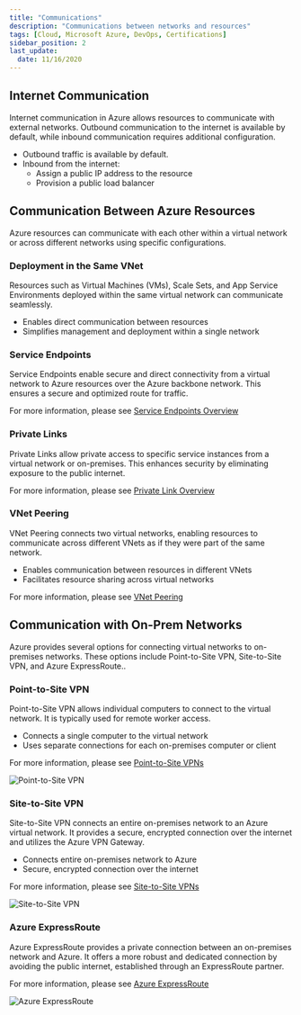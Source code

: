 ```yaml
---
title: "Communications"
description: "Communications between networks and resources"
tags: [Cloud, Microsoft Azure, DevOps, Certifications]
sidebar_position: 2
last_update:
  date: 11/16/2020
---
```



## Internet Communication

Internet communication in Azure allows resources to communicate with external networks. Outbound communication to the internet is available by default, while inbound communication requires additional configuration.

- Outbound traffic is available by default.
- Inbound from the internet:
  - Assign a public IP address to the resource
  - Provision a public load balancer

## Communication Between Azure Resources

Azure resources can communicate with each other within a virtual network or across different networks using specific configurations. 

### Deployment in the Same VNet

Resources such as Virtual Machines (VMs), Scale Sets, and App Service Environments deployed within the same virtual network can communicate seamlessly.

- Enables direct communication between resources
- Simplifies management and deployment within a single network

### Service Endpoints

Service Endpoints enable secure and direct connectivity from a virtual network to Azure resources over the Azure backbone network. This ensures a secure and optimized route for traffic.

For more information, please see [Service Endpoints Overview](https://docs.microsoft.com/en-us/azure/virtual-network/virtual-network-service-endpoints-overview)


### Private Links

Private Links allow private access to specific service instances from a virtual network or on-premises. This enhances security by eliminating exposure to the public internet.

For more information, please see [Private Link Overview](https://docs.microsoft.com/en-us/azure/private-link/private-link-overview)


### VNet Peering

VNet Peering connects two virtual networks, enabling resources to communicate across different VNets as if they were part of the same network.

- Enables communication between resources in different VNets
- Facilitates resource sharing across virtual networks

For more information, please see [VNet Peering](./004-VNet-Peering.md)

## Communication with On-Prem Networks

Azure provides several options for connecting virtual networks to on-premises networks. These options include Point-to-Site VPN, Site-to-Site VPN, and Azure ExpressRoute..

### Point-to-Site VPN

Point-to-Site VPN allows individual computers to connect to the virtual network. It is typically used for remote worker access.

- Connects a single computer to the virtual network
- Uses separate connections for each on-premises computer or client

For more information, please see [Point-to-Site VPNs](./005-VPN-Options.md)


![Point-to-Site VPN](/img/docs/azure-vnet-p2s-vpn-with-border.png)


### Site-to-Site VPN

Site-to-Site VPN connects an entire on-premises network to an Azure virtual network. It provides a secure, encrypted connection over the internet and utilizes the Azure VPN Gateway.

- Connects entire on-premises network to Azure
- Secure, encrypted connection over the internet

For more information, please see [Site-to-Site VPNs](./005-VPN-Options.md)


![Site-to-Site VPN](/img/docs/azure-vnet-s2s-vpn-with-border.png)



### Azure ExpressRoute

Azure ExpressRoute provides a private connection between an on-premises network and Azure. It offers a more robust and dedicated connection by avoiding the public internet, established through an ExpressRoute partner.


For more information, please see [Azure ExpressRoute](./006-Azure-ExpressRoute.md)

![Azure ExpressRoute](/img/docs/azure-expressroute-with-border.png)


